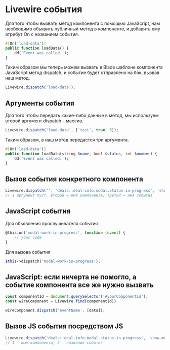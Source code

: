 # Livewire события

Для того чтобы вызвать метод компонента с помощью JavaScript, нам необходимо обьявить публичный метод в компоненте, и добавить ему атрибут On с названием события.

```php
#[On('load-data')]
public function loadData() {
    dd('Event was called.');
}
```

Таким образом мы теперь можем вызвать в Blade шаблоне компонента JavaScript метод dispatch, и событие будет отправлено на бэк, вызвав наш метод.

```js
Livewire.dispatch('load-data');
```

## Аргументы события

Для того чтобы передать какие-либо данные в метод, мы используем второй аргумент dispatch – массив.

```js
Livewire.dispatch('load-data', ['test', true, 5]);
```

Таким образом, в наш метод передастся три аргумента.

```php
#[On('load-data')]
public function loadData(string $name, bool $status, int $number) {
    dd('Event was called.');
}
```

## Вызов события конкретного компонента

```js
Livewire.dispatch('', 'deals::deal-info.modal.status-in-progress', 'show-modal', data);
// 1 аргумент пуст, второй – имя компонента, третий – имя события
```

## JavaScript события

Для обьявления прослушивателя события

```js
@this.on('modal-work-in-progress', function (event) {
    // your code
}
```

Для вызова события 

```php
$this->dispatch('modal-work-in-progress');
```

## JavaScript: если ничерта не помогло, а событие компонента все же нужно вызвать

```js
const componentId = document.querySelector('#yourComponentId');
const wireComponent = Livewire.find(componentId))

wireComponent.dispatch('eventName', [data]);
```

## Вызов JS события посредством JS
```js
Livewire.dispatch('deals::deal-info.modal.status-in-progress', 'show-modal', data);
// 1 - имя компонента, 2 - название события
```
